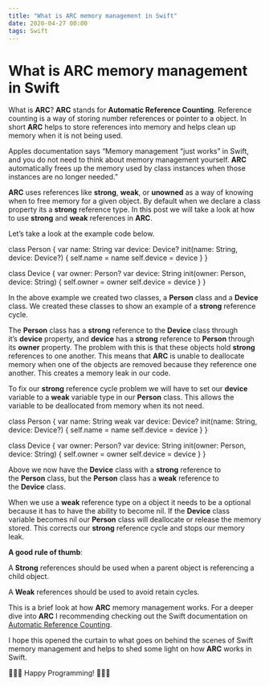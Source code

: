```yaml
---
title: "What is ARC memory management in Swift"
date: 2020-04-27 00:00
tags: Swift
---
```

# What is ARC memory management in Swift

What is **ARC**? **ARC** stands for **Automatic Reference Counting**. Reference counting is a way of storing number references or pointer to a object. In short **ARC** helps to store references into memory and helps clean up memory when it is not being used.

Apples documentation says “Memory management “just works” in Swift, and you do not need to think about memory management yourself. **ARC** automatically frees up the memory used by class instances when those instances are no longer needed.”

**ARC** uses references like **strong**, **weak**, or **unowned** as a way of knowing when to free memory for a given object. By default when we declare a class property its a **strong** reference type. In this post we will take a look at how to use **strong** and **weak** references in **ARC**.

Let’s take a look at the example code below.

class Person {
     var name: String
     var device: Device?
     init(name: String, device: Device?) {
        self.name = name
        self.device = device
     }
}

class Device {
     var owner: Person?
     var device: String
     init(owner: Person, device: String) {
        self.owner = owner
        self.device = device
     }
}

In the above example we created two classes, a **Person** class and a **Device** class. We created these classes to show an example of a **strong** reference cycle.

The **Person** class has a **strong** reference to the ****Device**** class through it’s ****device**** property, and ****device**** has a **strong** reference to **Person** through its **owner** property. The problem with this is that these objects hold **strong** references to one another. This means that **ARC** is unable to deallocate memory when one of the objects are removed because they reference one another. This creates a memory leak in our code.

To fix our **strong** reference cycle problem we will have to set our **device** variable to a **weak** variable type in our **Person** class. This allows the variable to be deallocated from memory when its not need.

class Person {
     var name: String
     weak var device: Device?
     init(name: String, device: Device?) {
        self.name = name
        self.device = device
     }
}

class Device {
     var owner: Person?
     var device: String
     init(owner: Person, device: String) {
        self.owner = owner
        self.device = device
     }
}

Above we now have the **Device** class with a **strong** reference to the **Person** class, but the **Person** class has a **weak** reference to the **Device** class.

When we use a **weak** reference type on a object it needs to be a optional because it has to have the ability to become nil. If the **Device** class variable becomes nil our **Person** class will deallocate or release the memory stored. This corrects our **strong** reference cycle and stops our memory leak.

**A good rule of thumb**:

A **Strong** references should be used when a parent object is referencing a child object.

A **Weak** references should be used to avoid retain cycles.

This is a brief look at how **ARC** memory management works. For a deeper dive into **ARC** I recommending checking out the Swift documentation on [Automatic Reference Counting](https://bit.ly/2L94na0).

I hope this opened the curtain to what goes on behind the scenes of Swift memory management and helps to shed some light on how **ARC** works in Swift.

👨🏻‍💻 Happy Programming! 👨🏻‍💻

